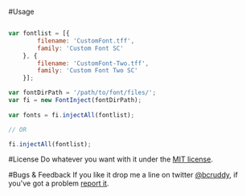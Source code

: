 #Usage
```javascript

var fontlist = [{ 
		filename: 'CustomFont.tff', 
		family: 'Custom Font SC' 
	}, {	 
		filename: 'CustomFont-Two.tff', 
		family: 'Custom Font Two SC' 
	}];

var fontDirPath = '/path/to/font/files/';
var fi = new FontInject(fontDirPath);
	
var fonts = fi.injectAll(fontlist);

// OR

fi.injectAll(fontlist);

```

#License
Do whatever you want with it under the [MIT license](https://github.com/bcruddy/FontInject/LICENSE.md).

#Bugs & Feedback
If you like it drop me a line on twitter [@bcruddy](https://twitter.com/bcruddy), if you've got a problem [report it](https://github.com/bcruddy/FontInject/issues).



